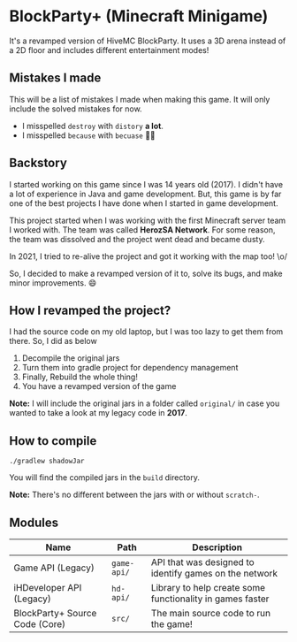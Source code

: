 # BlockParty+ (Minecraft Minigame)
It's a revamped version of HiveMC BlockParty.
It uses a 3D arena instead of a 2D floor and includes different entertainment modes!

## Mistakes I made
This will be a list of mistakes I made when making this game.
It will only include the solved mistakes for now.

- I misspelled `destroy` with `distory` **a lot**.
- I misspelled `because` with `becuase` 🤦‍♂️


## Backstory
I started working on this game since I was 14 years old (2017). I didn't have a lot of experience in Java and game development.
But, this game is by far one of the best projects I have done when I started in game development.

This project started when I was working with the first Minecraft server team I worked with.
The team was called **HerozSA Network**.
For some reason, the team was dissolved and the project went dead and became dusty.

In 2021, I tried to re-alive the project and got it working with the map too! \o/

So, I decided to make a revamped version of it to, solve its bugs, and make minor improvements. 😄

## How I revamped the project?
I had the source code on my old laptop, but I was too lazy to get them from there.
So, I did as below

1. Decompile the original jars
2. Turn them into gradle project for dependency management
3. Finally, Rebuild the whole thing!
4. You have a revamped version of the game

**Note:** I will include the original jars in a folder called `original/` in case you wanted to take a look at my legacy code in **2017**.

## How to compile
```shell
./gradlew shadowJar
```
You will find the compiled jars in the `build` directory.

**Note:** There's no different between the jars with or without `scratch-`.

## Modules
| Name | Path | Description |
|------|------|-------------|
| Game API (Legacy) | `game-api/` | API that was designed to identify games on the network |
| iHDeveloper API (Legacy) | `hd-api/` | Library to help create some functionality in games faster |
| BlockParty+ Source Code (Core) | `src/` | The main source code to run the game! |

